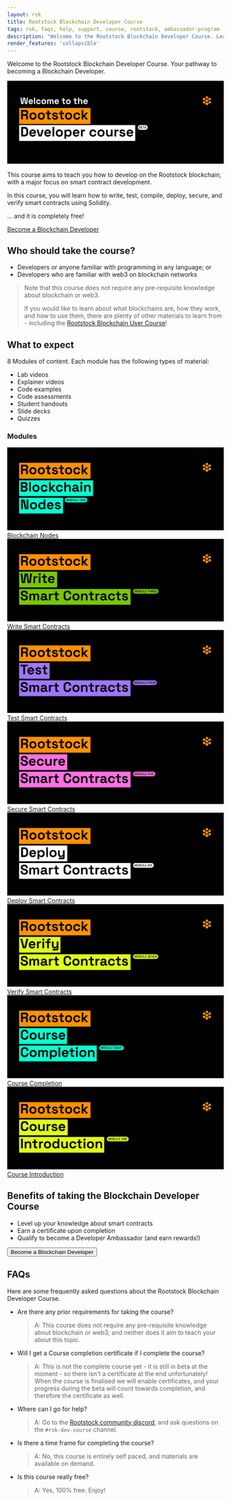 ```yaml
---
layout: rsk
title: Rootstock Blockchain Developer Course
tags: rsk, faqs, help, support, course, rootstock, ambassador-program
description: "Welcome to the Rootstock Blockchain Developer Course. Learn how to write, test, secure, deploy and verify smart contracts on the Rootstock blockchain network."
render_features: 'collapsible'
---
```


Welcome to the Rootstock Blockchain Developer Course.
Your pathway to becoming a Blockchain Developer.

![blockchain-developer-banner](/assets/img/courses/welcome.jpg)

This course aims to teach you how to develop on the Rootstock blockchain, with a major focus on smart contract development.

In this course, you will learn how to write, test, compile, deploy, secure, and verify smart contracts using Solidity.

... and it is completely free!

<div class="btn-container">
  <span></span>
    <a class="green" href="https://rsk.thinkific.com/courses/blockchain-developer/">Become a Blockchain Developer</a>
</div>

## Who should take the course?

* Developers or anyone familiar with programming in any language; or
* Developers who are familiar with web3 on blockchain networks

> Note that this course does not require any pre-requisite knowledge about blockchain or web3.
>
> If you would like to learn about what blockchains are, how they work, and how to use them, there are plenty of other materials to learn from - including the [Rootstock Blockchain User Course](https://rsk.thinkific.com/courses/blockchain-user)!

## What to expect

8 Modules of content.
Each module has the following types of material:

* Lab videos
* Explainer videos
* Code examples
* Code assessments
* Student handouts
* Slide decks
* Quizzes

### Modules

<div class="owl-carousel owl-theme">
   <div class="item">
      <a href="https://rsk.thinkific.com/courses/blockchain-developer/" target="blank">
      <img src="/assets/img/courses/modules/modules-course-02.jpg" alt="moduleTwo">
      <a class="module-name" href="https://rsk.thinkific.com/courses/blockchain-developer/" target="blank">Blockchain Nodes</a>
      </a>
   </div>
   <div class="item">
      <a href="https://rsk.thinkific.com/courses/blockchain-developer/" target="blank">
      <img src="/assets/img/courses/modules/modules-course-03.jpg" alt="moduleThree">
      <a class="module-name" href="https://rsk.thinkific.com/courses/blockchain-developer/" target="blank">Write Smart Contracts</a>
      </a>
   </div>
   <div class="item">
      <a href="https://rsk.thinkific.com/courses/blockchain-developer/" target="blank">
      <img src="/assets/img/courses/modules/modules-course-04.jpg" alt="moduleFour">
      <a class="module-name" href="https://rsk.thinkific.com/courses/blockchain-developer/" target="blank">Test Smart Contracts</a>
      </a>
   </div>
   <div class="item">
      <a href="https://rsk.thinkific.com/courses/blockchain-developer/" target="blank">
      <img src="/assets/img/courses/modules/modules-course-05.jpg" alt="moduleFive">
      <a class="module-name" href="https://rsk.thinkific.com/courses/blockchain-developer/" target="blank">Secure Smart Contracts</a>
      </a>
   </div>
   <div class="item">
      <a href="https://rsk.thinkific.com/courses/blockchain-developer/" target="blank">
      <img src="/assets/img/courses/modules/modules-course-06.jpg" alt="moduleSix">
      <a class="module-name" href="https://rsk.thinkific.com/courses/blockchain-developer/" target="blank">Deploy Smart Contracts</a>
      </a>
   </div>
   <div class="item">
      <a href="https://rsk.thinkific.com/courses/blockchain-developer/" target="blank">
      <img src="/assets/img/courses/modules/modules-course-07.jpg" alt="moduleSeven">
      <a class="module-name" href="https://rsk.thinkific.com/courses/blockchain-developer/" target="blank">Verify Smart Contracts</a>
      </a>
   </div>
   <div class="item">
      <a href="https://rsk.thinkific.com/courses/blockchain-developer/" target="blank">
      <img src="/assets/img/courses/modules/modules-course-08.jpg" alt="moduleEight">
      <a class="module-name" href="https://rsk.thinkific.com/courses/blockchain-developer/" target="blank">Course Completion</a>
      </a>
   </div>
   <div class="item">
      <a href="https://rsk.thinkific.com/courses/blockchain-developer/" target="blank">
      <img src="/assets/img/courses/modules/modules-course-01.jpg" alt="moduleOne">
      <a class="module-name" href="https://rsk.thinkific.com/courses/blockchain-developer/" target="blank">Course Introduction</a>
      </a>
   </div>
</div>

## Benefits of taking the Blockchain Developer Course

* Level up your knowledge about smart contracts
* Earn a certificate upon completion
* Qualify to become a Developer Ambassador (and earn rewards!)

<a href="https://rsk.thinkific.com/courses/blockchain-developer/" target="_blank">
  <button class="orange-button">Become a Blockchain Developer</button>
</a>

## FAQs

Here are some frequently asked questions about the
Rootstock Blockchain Developer Course.

[](#top "collapsible")
- Are there any prior requirements for taking the course?
  > A: This course does not require any pre-requisite knowledge
  > about blockchain or web3;
  > and neither does it aim to teach your about this topic.
- Will I get a Course completion certificate if I complete the course?
  > A:
  > This is not the complete course yet - it is still in beta at the moment -
  > so there isn't a certificate at the end unfortunately!
  > When the course is finalised we will enable certificates,
  > and your progress during the beta will count towards completion,
  > and therefore the certificate as well.
- Where can I go for help?
  > A:
  > Go to the [Rootstock community discord](https://rootstock.io/discord),
  > and ask questions on the `#rsk-dev-course` channel.
- Is there a time frame for completing the course?
  > A:
  > No, this course is entirely self paced,
  > and materials are available on demand.
- Is this course really free?
  > A:
  > Yes, 100% free. Enjoy!
